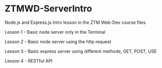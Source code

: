 # ZTMWD-ServerIntro

Node.js and Express.js Intro lesson in the ZTM Web-Dev course files

Lesson 1 - Basic node server only in the Terminal

Lesson 2 - Basic node server using the http request

Lesson 3 - Basic express server using different methods, GET, POST, USE

Lesson 4 - RESTful API 